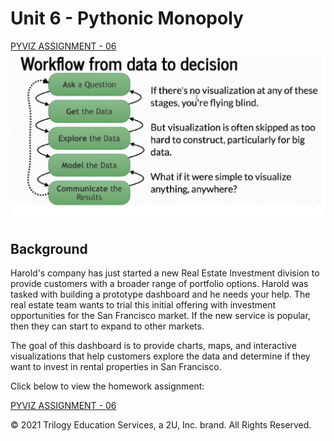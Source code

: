 # Unit 6 - Pythonic Monopoly
[PYVIZ ASSIGNMENT - 06](Starter_Code/rental_analysis.ipynb)
![San Francisco Park Reading](Images/know-how.gif)

## Background

Harold's company has just started a new Real Estate Investment division to provide customers with a broader range of portfolio options. Harold was tasked with building a prototype dashboard and he needs your help. The real estate team wants to trial this initial offering with investment opportunities for the San Francisco market. If the new service is popular, then they can start to expand to other markets.

The goal of this dashboard is to provide charts, maps, and interactive visualizations that help customers explore the data and determine if they want to invest in rental properties in San Francisco.

Click below to view the homework assignment:

[PYVIZ ASSIGNMENT - 06](Starter_Code/rental_analysis.ipynb)



© 2021 Trilogy Education Services, a 2U, Inc. brand. All Rights Reserved.
